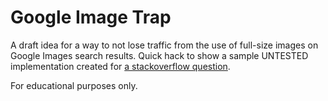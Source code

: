 Google Image Trap
=================

A draft idea for a way to not lose traffic from the use of full-size images on Google Images search results.
Quick hack to show a sample UNTESTED implementation created for [a stackoverflow question](http://stackoverflow.com/a/14860184/1139682).

For educational purposes only.
